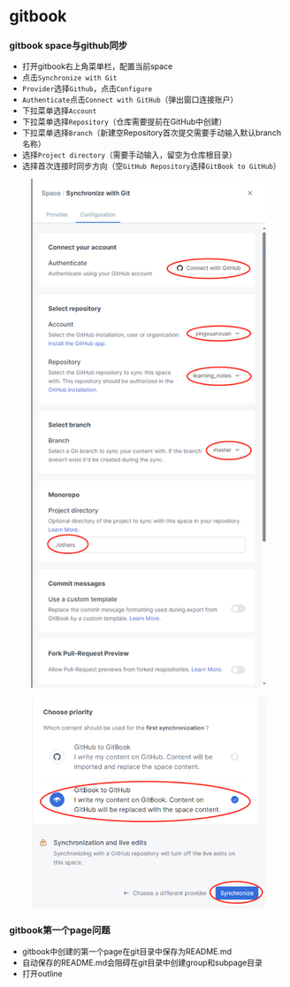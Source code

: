 # gitbook

### gitbook space与github同步

* 打开gitbook右上角菜单栏，配置当前space
* 点击`Synchronize with Git`
* `Provider`选择`Github`，点击`Configure`
* `Authenticate`点击`Connect with GitHub`（弹出窗口连接账户）
* 下拉菜单选择`Account`
* 下拉菜单选择`Repository`（仓库需要提前在GitHub中创建）
* 下拉菜单选择`Branch`（新建空Repository首次提交需要手动输入默认branch名称）
* 选择`Project directory`（需要手动输入，留空为仓库根目录）
* 选择首次连接时同步方向（空`GitHub Repository`选择`GitBook to GitHub`）

<figure><img src=".gitbook/assets/1690254284615.png" alt=""><figcaption></figcaption></figure>

<figure><img src=".gitbook/assets/1690254313000.png" alt=""><figcaption></figcaption></figure>

### gitbook第一个page问题

* gitbook中创建的第一个page在git目录中保存为README.md
* 自动保存的README.md会阻碍在git目录中创建group和subpage目录
* 打开outline
